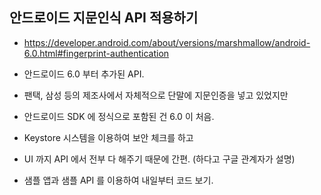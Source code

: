 ## 안드로이드 지문인식 API 적용하기

* https://developer.android.com/about/versions/marshmallow/android-6.0.html#fingerprint-authentication

* 안드로이드 6.0 부터 추가된 API.
* 팬택, 삼성 등의 제조사에서 자체적으로 단말에 지문인증을 넣고 있었지만
* 안드로이드 SDK 에 정식으로 포함된 건 6.0 이 처음.


* Keystore 시스템을 이용하여 보안 체크를 하고
* UI 까지 API 에서 전부 다 해주기 때문에 간편. (하다고 구글 관계자가 설명)

* 샘플 앱과 샘플 API 를 이용하여 내일부터 코드 보기. 
